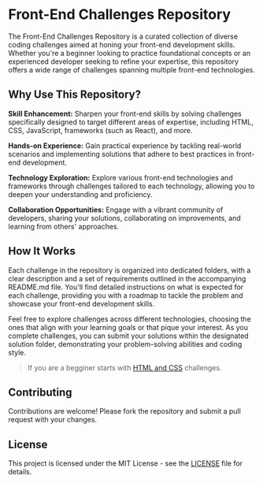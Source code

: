 # Front-End Challenges Repository
The Front-End Challenges Repository is a curated collection of diverse coding challenges aimed at honing your front-end development skills. Whether you're a beginner looking to practice foundational concepts or an experienced developer seeking to refine your expertise, this repository offers a wide range of challenges spanning multiple front-end technologies.

## Why Use This Repository?
**Skill Enhancement:** Sharpen your front-end skills by solving challenges specifically designed to target different areas of expertise, including HTML, CSS, JavaScript, frameworks (such as React), and more.

**Hands-on Experience:** Gain practical experience by tackling real-world scenarios and implementing solutions that adhere to best practices in front-end development.

**Technology Exploration:** Explore various front-end technologies and frameworks through challenges tailored to each technology, allowing you to deepen your understanding and proficiency.

**Collaboration Opportunities:** Engage with a vibrant community of developers, sharing your solutions, collaborating on improvements, and learning from others' approaches.

## How It Works
Each challenge in the repository is organized into dedicated folders, with a clear description and a set of requirements outlined in the accompanying README.md file. You'll find detailed instructions on what is expected for each challenge, providing you with a roadmap to tackle the problem and showcase your front-end development skills.

Feel free to explore challenges across different technologies, choosing the ones that align with your learning goals or that pique your interest. As you complete challenges, you can submit your solutions within the designated solution folder, demonstrating your problem-solving abilities and coding style.

> If you are a begginer starts with [HTML and CSS](./HTML%20and%20CSS/) challenges.

## Contributing

Contributions are welcome! Please fork the repository and submit a pull request with your changes.

## License

This project is licensed under the MIT License - see the [LICENSE](./LICENSE) file for details.
